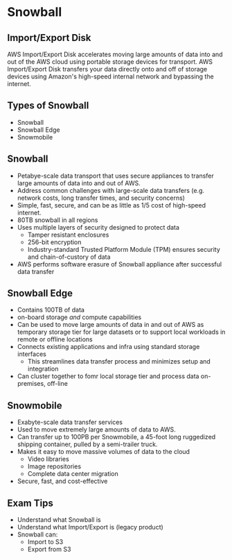 # Snowball

## Import/Export Disk

AWS Import/Export Disk accelerates moving large amounts of data into and out of the AWS cloud using portable storage devices for transport. AWS Import/Export Disk transfers your data directly onto and off of storage devices using Amazon's high-speed internal network and bypassing the internet.

## Types of Snowball

- Snowball
- Snowball Edge
- Snowmobile

## Snowball

- Petabye-scale data transport that uses secure appliances to transfer large amounts of data into and out of AWS. 
- Address common challenges with large-scale data transfers (e.g. network costs, long transfer times, and security concerns)
- Simple, fast, secure, and can be as little as 1/5 cost of high-speed internet.
- 80TB snowball in all regions
- Uses multiple layers of security designed to protect data
	- Tamper resistant enclosures
	- 256-bit encryption
	- Industry-standard Trusted Platform Module (TPM) ensures security and chain-of-custory of data
- AWS performs software erasure of Snowball appliance after successful data transfer

## Snowball Edge

- Contains 100TB of data
- on-board storage *and* compute capabilities
- Can be used to move large amounts of data in and out of AWS as temporary storage tier for large datasets or to support local workloads in remote or offline locations
- Connects existing applications and infra using standard storage interfaces
	- This streamlines data transfer process and minimizes setup and integration
- Can cluster together to fomr local storage tier and process data on-premises, off-line

## Snowmobile

- Exabyte-scale data transfer services
- Used to move extremely large amounts of data to AWS.
- Can transfer up to 100PB per Snowmobile, a 45-foot long ruggedized shipping container, pulled by a semi-trailer truck.
- Makes it easy to move massive volumes of data to the cloud
	- Video libraries
	- Image repositories
	- Complete data center migration
- Secure, fast, and cost-effective

## Exam Tips

- Understand what Snowball is
- Understand what Import/Export is (legacy product)
- Snowball can:
	- Import to S3
	- Export from S3
